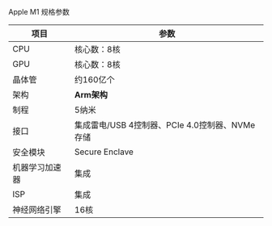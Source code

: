 Apple M1 规格参数

| **项目**  | **参数** |
| ------- | ------ |
| CPU  | 核心数：8核 |
| GPU  | 核心数：8核 |
| 晶体管    | 约160亿个 |
| 架构 | **Arm架构**|
| 制程 | 5纳米 |
| 接口 | 集成雷电/USB 4控制器、PCIe 4.0控制器、NVMe存储|
| 安全模块  | Secure Enclave |
| 机器学习加速器 | 集成  |
| ISP  | 集成  |
| 神经网络引擎   | 16核  |